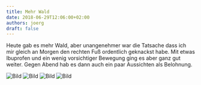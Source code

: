 ```yaml
---
title: Mehr Wald
date: 2018-06-29T12:06:00+02:00
authors: joerg
draft: false
---
```


Heute gab es mehr Wald, aber unangenehmer war die Tatsache dass ich mir gleich an Morgen den rechten Fuß ordentlich geknackst habe. Mit etwas Ibuprofen und ein wenig vorsichtiger Bewegung ging es aber ganz gut weiter. Gegen Abend hab es dann auch ein paar Aussichten als Belohnung.


![Bild](/images/OI000626.jpg	"Bild")
![Bild](/images/OI000627.jpg	"Bild")
![Bild](/images/OI000628.jpg	"Bild")
![Bild](/images/OI000629.jpg	"Bild")


